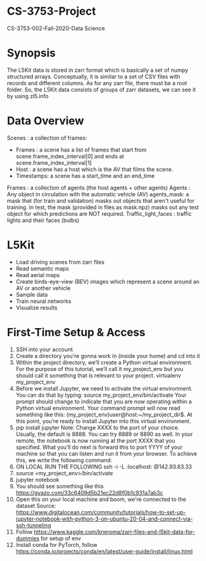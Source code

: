 # CS-3753-Project
CS-3753-002-Fall-2020-Data Science

# Synopsis
The L5Kit data is stored in zarr format which is basically a set of numpy structured arrays. Conceptually, it is similar to a set of CSV files with records and different columns. As for any zarr file, there must be a root folder. So, the L5Kit data consists of groups of zarr datasets, we can see it by using zl5.info

# Data Overview

Scenes : a collection of frames:

- Frames : a scene has a list of frames that start from scene.frame_index_interval[0] and ends at scene.frame_index_interval[1]
- Host : a scene has a host which is the AV that films the scene.
- Timestamps: a scene has a start_time and an end_time

Frames : a collection of agents (the host agents + other agents)
Agents : Any object in circulation with the automatic vehicle (AV)
agents_mask: a mask that (for train and validation) masks out objects that aren't useful for training. In test, the mask (provided in files as mask.npz) masks out any test object for which predictions are NOT required.
Traffic_light_faces : traffic lights and their faces (bulbs)

L5Kit
===============================
- Load driving scenes from zarr files
- Read semantic maps
- Read aerial maps
- Create birds-eye-view (BEV) images which represent a scene around an AV or another vehicle
- Sample data
- Train neural networks
- Visualize results


First-Time Setup & Access
===============================
1. SSH into your account
2. Create a directory you're gonna work in (inside your home) and cd into it
3. Within the project directory, we’ll create a Python virtual environment. For the purpose of this tutorial, we’ll call it my_project_env but you should call it something that is relevant to your project.
virtualenv my_project_env
4. Before we install Jupyter, we need to activate the virtual environment. You can do that by typing: source my_project_env/bin/activate
Your prompt should change to indicate that you are now operating within a Python virtual environment. Your command prompt will now read something like this: (my_project_env)user@host:~/my_project_dir$. At this point, you’re ready to install Jupyter into this virtual environment.
5. pip install jupyter
Note: Change XXXX to the port of your choice. Usually, the default is 8888. 
You can try 8889 or 8890 as well.
In your remote, the notebook is now running at the port XXXX that you specified. What you’ll do next is forward this to port YYYY of your machine so that you can listen and run it from your browser. To achieve this, we write the following command:
6. ON LOCAL RUN THE FOLLOWING
ssh -i <nameOfPrivateKey> -L <portYouChose>:localhost:<portYouChose> <username>@142.93.63.33
7. source <my_project_env>/bin/activate
8. jupyter notebook
9. You should see something like this https://gyazo.com/33c6409d5b21ec22d8f0b1c931a7ab3c
10. Open this on your local machine and boom, we're connected to the dataset
Source: https://www.digitalocean.com/community/tutorials/how-to-set-up-jupyter-notebook-with-python-3-on-ubuntu-20-04-and-connect-via-ssh-tunneling
11. Follow https://www.kaggle.com/kneroma/zarr-files-and-l5kit-data-for-dummies for setup of env
12. Install conda for PyTorch, follow https://conda.io/projects/conda/en/latest/user-guide/install/linux.html
